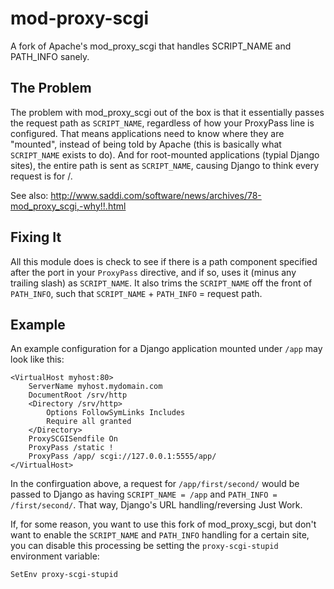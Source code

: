 mod-proxy-scgi
==============

A fork of Apache's mod_proxy_scgi that handles SCRIPT_NAME and PATH_INFO sanely.


The Problem
-----------

The problem with mod_proxy_scgi out of the box is that it essentially passes the request path as `SCRIPT_NAME`, regardless of how your ProxyPass line is configured. That means applications need to know where they are "mounted", instead of being told by Apache (this is basically what `SCRIPT_NAME` exists to do). And for root-mounted applications (typial Django sites), the entire path is sent as `SCRIPT_NAME`, causing Django to think every request is for /.

See also: http://www.saddi.com/software/news/archives/78-mod_proxy_scgi,-why!!.html


Fixing It
---------

All this module does is check to see if there is a path component specified after the port in your `ProxyPass` directive, and if so, uses it (minus any trailing slash) as `SCRIPT_NAME`. It also trims the `SCRIPT_NAME` off the front of `PATH_INFO`, such that `SCRIPT_NAME` + `PATH_INFO` = request path.


Example
-------

An example configuration for a Django application mounted under `/app` may look like this:

    <VirtualHost myhost:80>
        ServerName myhost.mydomain.com
        DocumentRoot /srv/http
        <Directory /srv/http>
            Options FollowSymLinks Includes
            Require all granted
        </Directory>
        ProxySCGISendfile On
        ProxyPass /static !
        ProxyPass /app/ scgi://127.0.0.1:5555/app/
    </VirtualHost>

In the confirguation above, a request for `/app/first/second/` would be passed to Django as having `SCRIPT_NAME = /app` and `PATH_INFO = /first/second/`. That way, Django's URL handling/reversing Just Work.

If, for some reason, you want to use this fork of mod_proxy_scgi, but don't want to enable the `SCRIPT_NAME` and `PATH_INFO` handling for a certain site, you can disable this processing be setting the `proxy-scgi-stupid` environment variable:

    SetEnv proxy-scgi-stupid
